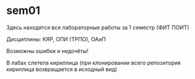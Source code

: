# sem01
Здесь находятся все лабораторные работы за 1 семестр (ФИТ ПОИТ)

Дисциплины: КЯР, ОПИ (ТРПО), ОАиП

Возможны ошибки и недочёты!

В лабах слетела кириллица (при клонировании всего репозитория кириллица возвращается в исходный вид)
